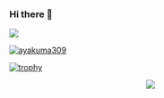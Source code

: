 ### Hi there 👋

![](https://github-profile-summary-cards.vercel.app/api/cards/profile-details?username=ayakuma309&theme=2077)

<p align="left">
  <a href="https://github.com/ayakuma309">
    <img src="https://komarev.com/ghpvc/?username=ayakuma309" alt="ayakuma309" />
  </a>
</p>

[![trophy](https://github-profile-trophy.vercel.app/?username=ayakuma309&theme=onedark)](https://github-profile-trophy.vercel.app/?username=ayakuma309&theme=tokyonight)


<p align="center">
  <a href="https://skillicons.dev">
    <img src="https://skillicons.dev/icons?i=js,ts,ruby,vue,react,nextjs,nodejs,rails,fastapi,docker,tailwind" />
  </a>
</p>

<!-- 
[![Github](https://img.shields.io/badge/--FFFFFF?style=social&logo=github&label=Follow%20ayakuma309)](https://github.com/ayakuma309)

<p align="center">
  <a href="https://skillicons.dev">
    <img src="https://skillicons.dev/icons?i=html,css,js,ts,vue,react,nextjs,jest,materialui,tailwind" />
    <img src="https://skillicons.dev/icons?i=ruby,rails,express,fastapi,docker,prisma,firebase,planetscale,supabase" />
  </a>
</p>

-->
<!-- 
# 最近作成したミニアプリ
- 現在作成中
  
  <img src="https://github.com/ayakuma309/ayakuma309/assets/113405777/d093c5e1-81fa-4221-b433-b4fefb37b899" width="300px" />


## ミニアプリ
|[くまアバター](https://kuma-avatar.vercel.app/)| [アプリガチャ](https://pf-gacha.web.app/) |
----|---- |
| <img src="https://github.com/ayakuma309/ayakuma309/assets/113405777/ca426da0-1290-4384-8951-bfd8ac45bfee" width="300px" />|<img src="https://github.com/ayakuma309/ayakuma309/assets/113405777/5214587e-d533-4a81-bd60-cbf598a4aa8b" width="300px" />|
|🧸アバターメーカー|🎰ガチャガチャ|

|[My Jukebox ](https://my-jukebox.vercel.app/)| [感謝を伝え鯛。](https://thank-you-tai.vercel.app)|
----|---- |
<img src="https://github.com/ayakuma309/ayakuma309/assets/113405777/cd5d7d8f-501a-4241-a730-97c0c143ed0a" width="300px" />|<img src="https://github.com/ayakuma309/ayakuma309/assets/113405777/04d2f727-54df-44b1-9e96-ee369ddfa26e" width="300px" />
|🎧新しい音楽に出会える|🥠感謝しても足りない|

| [セリフの映画館](https://movie-dialoge.vercel.app/) |[Music Treasure Hunter](https://music-treasurehunter.vercel.app/)|
----|---- |
<img src="https://github.com/ayakuma309/ayakuma309/assets/113405777/99abb066-889b-4f48-b655-92a4688ed776" width="300px" />|<img src="https://github.com/ayakuma309/ayakuma309/assets/113405777/86906212-d773-45d6-857f-7abb979e7c77" width="300px" />|
🎥映画のセリフが大好き|🎵元気の出る歌詞が好き

| [マスクをした本たち](https://maskedbook.fly.dev/) |[Letters Tube](https://letters-tube.vercel.app/)|
----|---- |
<img src="https://github.com/ayakuma309/ayakuma309/assets/113405777/d13aac3a-d20f-41eb-b9ba-e367077fc272" width="300px" />|<img src="https://github.com/ayakuma309/ayakuma309/assets/113405777/59f6cee2-5aa7-4a11-8ec8-673b424295e4" width="300px" />|
|📚普段小説を読まない方へ|💃スクールの情報をまとめたアプリ|

### ミニミニアプリ

|[Movie Wizard](https://movie-wizard.vercel.app/)|[Game Lottery](https://game-lottery-one.vercel.app/ )|[Hero](https://movie-heroes.vercel.app/)
----|---- | ----
<img src="https://github.com/ayakuma309/ayakuma309/assets/113405777/bfdf8c53-312b-44f0-b98f-806772ede68a" width="200px"/>|<img src="https://github.com/ayakuma309/ayakuma309/assets/113405777/94b209e1-04a9-4a60-bb43-d784f4792c4f" width="200px" />|<img src="https://github.com/ayakuma309/ayakuma309/assets/113405777/f517d834-ffae-4018-b1cb-c26576bab527" width="200px"  />|
🎥映画のおすすめに出会える|🎮ゲームのおすすめに出会える|🦸‍♂️アベンジャーズ

[あの人の感じはどんな漢字](https://feeling-kanji.vercel.app/)|[Hero2](https://timely-licorice-24485d.netlify.app/)|[ありがとう](https://festival-60805.web.app/)|
----|----|---- 
<img src="https://github.com/ayakuma309/ayakuma309/assets/113405777/2a68454c-0a60-48b7-bd32-889104c0a640" width="200px"/>|<img src="https://github.com/ayakuma309/ayakuma309/assets/113405777/b6602196-f9fe-491e-a54e-52799ce08a0a" width="200px" />|<img src="https://github.com/ayakuma309/ayakuma309/assets/113405777/4752377e-4d48-4b6e-b8d1-62f91324aaa8" width="200px"  />|
|😎誰かのイメージを漢字で伝える|🦸‍♀️アメコミが好き|🎆ありがとうございました|

その他
- [ミニアプリまとめた](https://kuma-mini-app.vercel.app/)
- [ブログ](https://kuma-blog.vercel.app/)
-->
